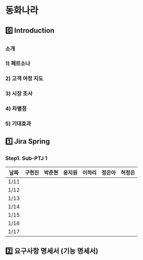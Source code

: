 # 동화나라
## 0️⃣ Introduction
### 소개


### 1) 페르소나


### 2) 고객 여정 지도


### 3) 시장 조사

### 4) 차별점

### 5) 기대효과

## 1️⃣ Jira Spring
### Step1. Sub-PTJ 1
| **날짜** | **구현진** | **박준현** | **윤지원** | **이하리** | **정은아** | **허정은** |
| --- | --- | --- | --- | --- | --- | --- |
| 1/11 |  |  |  |  |  |  |
| 1/12 |  |  |  |  |  |  |
| 1/13 |  |  |  |  |  |  |
| 1/14 |  |  |  |  |  |  |
| 1/15 |  |  |  |  |  |  |
| 1/16 |  |  |  |  |  |  |
| 1/17 |  |  |  |  |  |  |

## 2️⃣ 요구사항 명세서 (기능 명세서)


